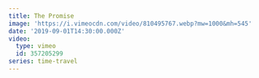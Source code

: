 ```yaml
---
title: The Promise
image: 'https://i.vimeocdn.com/video/810495767.webp?mw=1000&mh=545'
date: '2019-09-01T14:30:00.000Z'
video:
  type: vimeo
  id: 357205299
series: time-travel
---
```


